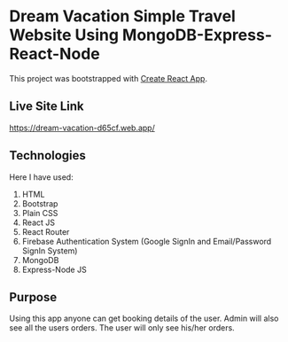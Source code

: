 # Dream Vacation Simple Travel Website Using MongoDB-Express-React-Node

This project was bootstrapped with [Create React App](https://github.com/facebook/create-react-app).

## Live Site Link

https://dream-vacation-d65cf.web.app/

## Technologies

Here I have used:

1. HTML
2. Bootstrap
3. Plain CSS
4. React JS
5. React Router
6. Firebase Authentication System (Google SignIn and Email/Password SignIn System)
7. MongoDB
8. Express-Node JS

## Purpose

Using this app anyone can get booking details of the user. Admin will also see all the users orders. The user will only see his/her orders.
